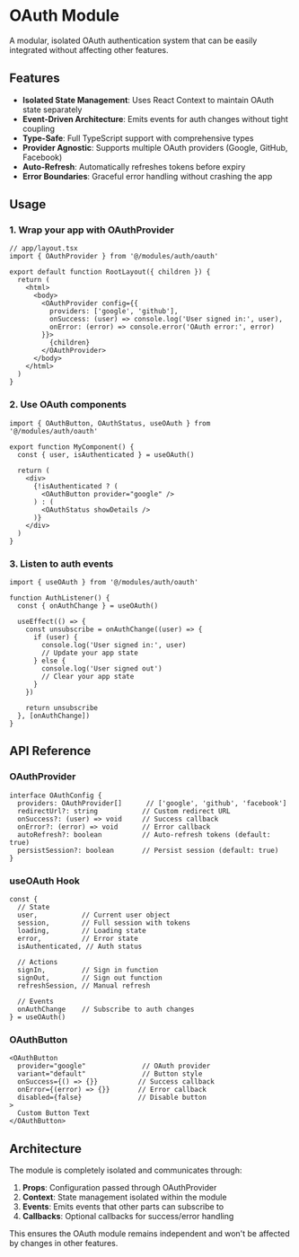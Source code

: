 # OAuth Module

A modular, isolated OAuth authentication system that can be easily integrated without affecting other features.

## Features

- **Isolated State Management**: Uses React Context to maintain OAuth state separately
- **Event-Driven Architecture**: Emits events for auth changes without tight coupling
- **Type-Safe**: Full TypeScript support with comprehensive types
- **Provider Agnostic**: Supports multiple OAuth providers (Google, GitHub, Facebook)
- **Auto-Refresh**: Automatically refreshes tokens before expiry
- **Error Boundaries**: Graceful error handling without crashing the app

## Usage

### 1. Wrap your app with OAuthProvider

```tsx
// app/layout.tsx
import { OAuthProvider } from '@/modules/auth/oauth'

export default function RootLayout({ children }) {
  return (
    <html>
      <body>
        <OAuthProvider config={{
          providers: ['google', 'github'],
          onSuccess: (user) => console.log('User signed in:', user),
          onError: (error) => console.error('OAuth error:', error)
        }}>
          {children}
        </OAuthProvider>
      </body>
    </html>
  )
}
```

### 2. Use OAuth components

```tsx
import { OAuthButton, OAuthStatus, useOAuth } from '@/modules/auth/oauth'

export function MyComponent() {
  const { user, isAuthenticated } = useOAuth()
  
  return (
    <div>
      {!isAuthenticated ? (
        <OAuthButton provider="google" />
      ) : (
        <OAuthStatus showDetails />
      )}
    </div>
  )
}
```

### 3. Listen to auth events

```tsx
import { useOAuth } from '@/modules/auth/oauth'

function AuthListener() {
  const { onAuthChange } = useOAuth()
  
  useEffect(() => {
    const unsubscribe = onAuthChange((user) => {
      if (user) {
        console.log('User signed in:', user)
        // Update your app state
      } else {
        console.log('User signed out')
        // Clear your app state
      }
    })
    
    return unsubscribe
  }, [onAuthChange])
}
```

## API Reference

### OAuthProvider

```tsx
interface OAuthConfig {
  providers: OAuthProvider[]      // ['google', 'github', 'facebook']
  redirectUrl?: string           // Custom redirect URL
  onSuccess?: (user) => void     // Success callback
  onError?: (error) => void      // Error callback
  autoRefresh?: boolean          // Auto-refresh tokens (default: true)
  persistSession?: boolean       // Persist session (default: true)
}
```

### useOAuth Hook

```tsx
const {
  // State
  user,           // Current user object
  session,        // Full session with tokens
  loading,        // Loading state
  error,          // Error state
  isAuthenticated, // Auth status
  
  // Actions
  signIn,         // Sign in function
  signOut,        // Sign out function
  refreshSession, // Manual refresh
  
  // Events
  onAuthChange    // Subscribe to auth changes
} = useOAuth()
```

### OAuthButton

```tsx
<OAuthButton
  provider="google"              // OAuth provider
  variant="default"              // Button style
  onSuccess={() => {}}          // Success callback
  onError={(error) => {}}       // Error callback
  disabled={false}              // Disable button
>
  Custom Button Text
</OAuthButton>
```

## Architecture

The module is completely isolated and communicates through:

1. **Props**: Configuration passed through OAuthProvider
2. **Context**: State management isolated within the module
3. **Events**: Emits events that other parts can subscribe to
4. **Callbacks**: Optional callbacks for success/error handling

This ensures the OAuth module remains independent and won't be affected by changes in other features.